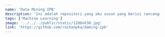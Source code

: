 ```yaml
---
name: 'Data Mining IPB'
description: 'Ini adalah repositori yang aku susun yang berisi rancangan belajar dan bahan materi untuk Komunitas Data Mining IPB University.'
tags: ['Machine Learning']
image: '../../../public/static/1200x630.jpg'
link: 'https://github.com/raihanpka/daming-ipb'
---
```

